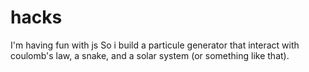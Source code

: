 # hacks
I'm having fun with js
So i build a particule generator that interact with coulomb's law, a snake, and a solar system (or something like that).
